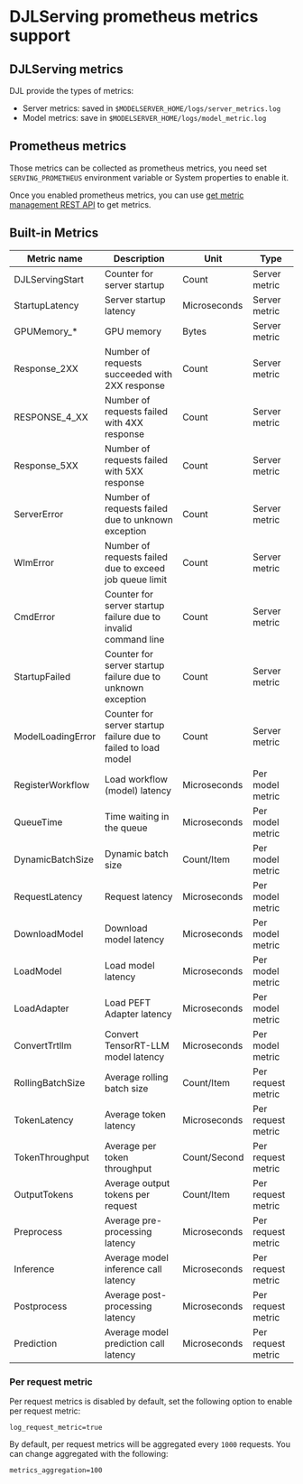 # DJLServing prometheus metrics support

## DJLServing metrics

DJL provide the types of metrics:

- Server metrics: saved in `$MODELSERVER_HOME/logs/server_metrics.log`
- Model metrics: save in `$MODELSERVER_HOME/logs/model_metric.log`

## Prometheus metrics

Those metrics can be collected as prometheus metrics, you need set `SERVING_PROMETHEUS` environment
variable or System properties to enable it.

Once you enabled prometheus metrics, you can use [get metric management REST API](../serving/docs/management_api.md#get-metrics) to get metrics.


## Built-in Metrics


| Metric name       | Description                                                    | Unit         | Type               |
|-------------------|----------------------------------------------------------------|--------------|--------------------|
| DJLServingStart   | Counter for server startup                                     | Count        | Server metric      |
| StartupLatency    | Server startup latency                                         | Microseconds | Server metric      |
| GPUMemory_*       | GPU memory                                                     | Bytes        | Server metric      |
| Response_2XX      | Number of requests succeeded with 2XX response                 | Count        | Server metric      |
| RESPONSE_4_XX     | Number of requests failed with 4XX response                    | Count        | Server metric      |
| Response_5XX      | Number of requests failed with 5XX response                    | Count        | Server metric      |
| ServerError       | Number of requests failed due to unknown exception             | Count        | Server metric      |
| WlmError          | Number of requests failed due to exceed job queue limit        | Count        | Server metric      |
| CmdError          | Counter for server startup failure due to invalid command line | Count        | Server metric      |
| StartupFailed     | Counter for server startup failure due to unknown exception    | Count        | Server metric      |
| ModelLoadingError | Counter for server startup failure due to failed to load model | Count        | Server metric      |
| RegisterWorkflow  | Load workflow (model) latency                                  | Microseconds | Per model metric   |
| QueueTime         | Time waiting in the queue                                      | Microseconds | Per model metric   |
| DynamicBatchSize  | Dynamic batch size                                             | Count/Item   | Per model metric   |
| RequestLatency    | Request latency                                                | Microseconds | Per model metric   |
| DownloadModel     | Download model latency                                         | Microseconds | Per model metric   |
| LoadModel         | Load model latency                                             | Microseconds | Per model metric   |
| LoadAdapter       | Load PEFT Adapter latency                                      | Microseconds | Per model metric   |
| ConvertTrtllm     | Convert TensorRT-LLM model latency                             | Microseconds | Per model metric   |
| RollingBatchSize  | Average rolling batch size                                     | Count/Item   | Per request metric |
| TokenLatency      | Average token latency                                          | Microseconds | Per request metric |
| TokenThroughput   | Average per token throughput                                   | Count/Second | Per request metric |
| OutputTokens      | Average output tokens per request                              | Count/Item   | Per request metric |
| Preprocess        | Average pre-processing latency                                 | Microseconds | Per request metric |
| Inference         | Average model inference call latency                           | Microseconds | Per request metric |
| Postprocess       | Average post-processing latency                                | Microseconds | Per request metric |
| Prediction        | Average model prediction call latency                          | Microseconds | Per request metric |

### Per request metric

Per request metrics is disabled by default, set the following option to enable per request metric:

```
log_request_metric=true
```

By default, per request metrics will be aggregated every `1000` requests. You can change
aggregated with the following:

```
metrics_aggregation=100
```
